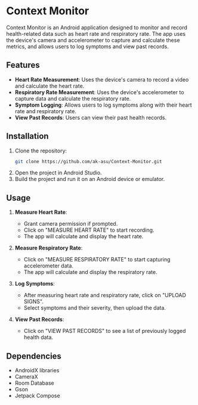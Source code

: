 # Context Monitor

Context Monitor is an Android application designed to monitor and record health-related data such as heart rate and respiratory rate. The app uses the device's camera and accelerometer to capture and calculate these metrics, and allows users to log symptoms and view past records.

## Features

- **Heart Rate Measurement**: Uses the device's camera to record a video and calculate the heart rate.
- **Respiratory Rate Measurement**: Uses the device's accelerometer to capture data and calculate the respiratory rate.
- **Symptom Logging**: Allows users to log symptoms along with their heart rate and respiratory rate.
- **View Past Records**: Users can view their past health records.

## Installation

1. Clone the repository:
    ```sh
    git clone https://github.com/ak-asu/Context-Monitor.git
    ```
2. Open the project in Android Studio.
3. Build the project and run it on an Android device or emulator.

## Usage

1. **Measure Heart Rate**:
    - Grant camera permission if prompted.
    - Click on "MEASURE HEART RATE" to start recording.
    - The app will calculate and display the heart rate.

2. **Measure Respiratory Rate**:
    - Click on "MEASURE RESPIRATORY RATE" to start capturing accelerometer data.
    - The app will calculate and display the respiratory rate.

3. **Log Symptoms**:
    - After measuring heart rate and respiratory rate, click on "UPLOAD SIGNS".
    - Select symptoms and their severity, then upload the data.

4. **View Past Records**:
    - Click on "VIEW PAST RECORDS" to see a list of previously logged health data.

## Dependencies

- AndroidX libraries
- CameraX
- Room Database
- Gson
- Jetpack Compose
